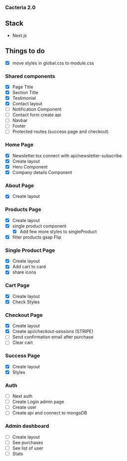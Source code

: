 ### Cacteria 2.0

## Stack

- Next.js

## Things to do

- [x] move styles in global.css to module.css

### Shared components

- [x] Page Title
- [x] Section Title
- [x] Testimonial
- [x] Contact layout
- [ ] Notification Component
- [ ] Contact form create api
- [ ] Navbar
- [ ] Footer
- [ ] Protected routes (success page and checkout)

### Home Page

- [x] Newsletter.tsx connect with api/newsletter-subscribe
- [x] Create layout
- [x] Hero Component
- [x] Company details Component

### About Page

- [x] Create layout

### Products Page

- [x] Create layout
- [x] single product component
  - [x] Add few more styles to singleProduct
- [x] filter products gsap Flip

### Single Product Page

- [x] Create layout
- [x] Add cart to card
- [x] share icons

### Cart Page

- [x] Create layout
- [x] Check Styles

### Checkout Page

- [x] Create layout
- [x] Create api/checkout-sessions (STRIPE)
- [ ] Send confirmation email after purchase
- [ ] Clear cart

### Success Page

- [x] Create layout
- [x] Styles

### Auth

- [ ] Next auth
- [ ] Create Login admin page
- [ ] Create user
- [ ] Create api and connect to mongoDB

### Admin dashboard

- [ ] Create layout
- [ ] See purchases
- [ ] See list of user
- [ ] Stats
